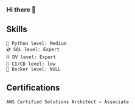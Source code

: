 ### Hi there 👋

## Skills

    🐍 Python level: Medium
    💿 SQL level: Expert
    ⛓️ DV level: Expert
    🤖 CI/CD level: low
    🐳 Docker level: NULL

## Certifications

    AWS Certified Solutions Architect – Associate
